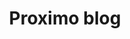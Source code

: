 ---
title: 'Proximo blog'
description: 'Este post solo deberia estar disponible en el entorno de dev'
publishDate: '14 april 2024'
tags: ['test']
draft: true
---